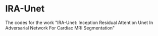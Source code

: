 # IRA-Unet
The codes for the work "IRA-Unet: Inception Residual Attention Unet In Adversarial Network For Cardiac MRI Segmentation"

